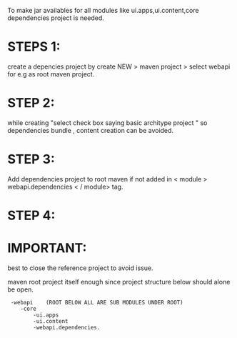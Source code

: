 To make jar availables for all modules like ui.apps,ui.content,core dependencies project is needed.

STEPS 1:
========
create a depencies project by create NEW > maven project > select webapi for e.g as root maven project.

STEP 2:
=======
while creating "select check box  saying basic architype project " so dependencies bundle , content creation can be avoided.

STEP 3:
=======
Add dependencies project to root maven if not added in < module > webapi.dependencies < / module> tag.

STEP 4:
=======

IMPORTANT:
===========
best to close the reference project  to avoid issue.

maven root project itself enough since project structure below should alone be open.

	 -webapi    (ROOT BELOW ALL ARE SUB MODULES UNDER ROOT)
   	    -core
            -ui.apps
            -ui.content
            -webapi.dependencies.
